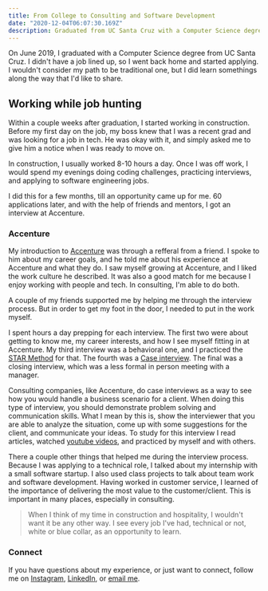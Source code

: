 ```yaml
---
title: From College to Consulting and Software Development
date: "2020-12-04T06:07:30.169Z"
description: Graduated from UC Santa Cruz with a Computer Science degree and I now work in consulting as a software developer.
---
```


On June 2019, I graduated with a Computer Science degree from UC Santa Cruz.
I didn't have a job lined up, so I went back home and started applying.
I wouldn't consider my path to be traditional one, but I did learn somethings along the way that I'd like to share.

## Working while job hunting

Within a couple weeks after graduation, I started working in construction. Before my first day on the job, my boss knew that I was a recent grad and was looking for a job in tech. He was okay with it, and simply asked me to
give him a notice when I was ready to move on.

In construction, I usually worked 8-10 hours a day.
Once I was off work, I would spend my evenings doing coding challenges,
practicing interviews, and applying to software engineering jobs.

I did this for a few months, till an opportunity came up for me.
60 applications later, and with the help of friends and mentors, 
I got an interview at Accenture.

### Accenture

My introduction to <a href="http://accenture.com/" target="_blank" rel="noreferrer">Accenture</a>
 was through a refferal from a friend. I spoke to him about my career goals, and he told me about his experience at Accenture and what they do. I saw myself growing at Accenture, and I liked the work culture he described. It was also a good match for me because I enjoy working with people and tech. In consulting, I'm able to do both.

A couple of my friends supported me by helping me through the interview process. But in order to get my foot in the door, I needed to put in the work myself.

I spent hours a day prepping for each interview.
The first two were about getting to know me, my career interests, and how I see myself fitting in at Accenture.
My third interview was a behavioral one, and I practiced the <a href="https://www.indeed.com/hire/c/info/star-interview-format?aceid=&gclid=Cj0KCQiAk53-BRD0ARIsAJuNhpvDgIFRH5Yjo65ZW91BZkn5X5RAhOV7tPAJk8IBpIzF1yC6AjNJmZoaAhSdEALw_wcB" target="_blank">STAR Method</a> for that.
The fourth was a <a href='https://biginterview.com/case-interview-questions/' target='_blank'>Case interview</a>. The final was a closing interview, which was a less formal in person meeting with a manager.

Consulting companies, like Accenture, do case interviews as a way to see how you would
handle a business scenario for a client. When doing this type of interview,
you should demonstrate problem solving and communication skills. What I mean by this is, show the interviewer
that you are able to analyze the situation, come up with some suggestions for the client, and communicate your ideas.
To study for this interview I read articles, watched <a href='https://www.youtube.com/user/caseinterview' target='_blank'>youtube videos</a>, and practiced by myself and with others.

There a couple other things that helped me during the interview process. Because I was applying to a technical role, I talked about my internship with a small software startup. I also used class projects to talk about team work and software development. Having worked in customer service, I learned of the importance of delivering the most value to the customer/client. This is important in many places, especially in consulting.

> When I think of my time in construction and hospitality, I wouldn't want it be any other way. I see every job I've had, technical or not, white or blue collar, as an opportunity to learn.

### Connect

If you have questions about my experience, or just want to connect, follow me on <a href='https://www.instagram.com/arturo_creates/'>Instagram</a>, <a href='https://www.linkedin.com/in/rturolopez/'>LinkedIn</a>, or <a href='https://www.arturocreates.com/'>email me</a>.